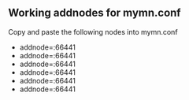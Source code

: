 ## Working addnodes for mymn.conf

Copy and paste the following nodes into mymn.conf

* addnode=:66441
* addnode=:66441
* addnode=:66441
* addnode=:66441
* addnode=:66441
* addnode=:66441
